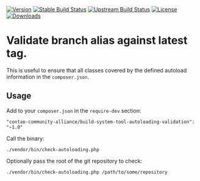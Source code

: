 [![Version](http://img.shields.io/packagist/v/contao-community-alliance/build-system-tool-autoloading-validation.svg?style=flat-square)](https://packagist.org/packages/contao-community-alliance/build-system-tool-autoloading-validation)
[![Stable Build Status](http://img.shields.io/travis/contao-community-alliance/build-system-tool-autoloading-validation/master.svg?style=flat-square)](https://travis-ci.org/contao-community-alliance/build-system-tool-autoloading-validation)
[![Upstream Build Status](http://img.shields.io/travis/contao-community-alliance/build-system-tool-autoloading-validation/develop.svg?style=flat-square)](https://travis-ci.org/contao-community-alliance/build-system-tool-autoloading-validation)
[![License](http://img.shields.io/packagist/l/contao-community-alliance/build-system-tool-autoloading-validation.svg?style=flat-square)](https://github.com/contao-community-alliance/build-system-tool-autoloading-validation/blob/master/LICENSE)
[![Downloads](http://img.shields.io/packagist/dt/contao-community-alliance/build-system-tool-autoloading-validation.svg?style=flat-square)](https://packagist.org/packages/contao-community-alliance/build-system-tool-autoloading-validation)

Validate branch alias against latest tag.
=========================================

This is useful to ensure that all classes covered by the defined autoload information in the `composer.json`.

Usage
-----

Add to your `composer.json` in the `require-dev` section:
```
"contao-community-alliance/build-system-tool-autoloading-validation": "~1.0"
```

Call the binary:
```
./vendor/bin/check-autoloading.php
```

Optionally pass the root of the git repository to check:
```
./vendor/bin/check-autoloading.php /path/to/some/repository
```
